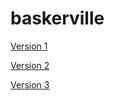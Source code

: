 # baskerville

[Version 1](https://jackmcgonigle.github.io/Baskerville/baskerville1.html)

[Version 2](https://jackmcgonigle.github.io/Baskerville/baskerville1.1.html)

[Version 3](https://jackmcgonigle.github.io/Baskerville/baskerville4.html)
